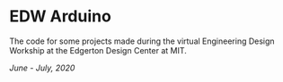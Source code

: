 # EDW Arduino
The code for some projects made during the virtual Engineering Design Workship at the Edgerton Design Center at MIT. 

*June - July, 2020*
